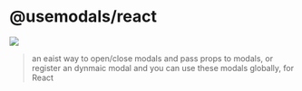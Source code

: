 # @usemodals/react

![](https://i.328888.xyz/2023/05/08/i1dV1H.png)

> an eaist way to open/close modals and pass props to modals, or register an dynmaic modal and you can use these modals globally, for React